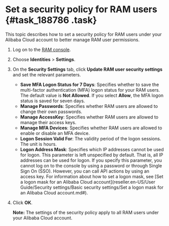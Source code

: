 # Set a security policy for RAM users {#task_188786 .task}

This topic describes how to set a security policy for RAM users under your Alibaba Cloud account to better manage RAM user permissions.

1.  Log on to the [RAM console](https://partners-intl.console.aliyun.com/#/ram).
2.  Choose **Identities** \> **Settings**.
3.  On the **Security Settings** tab, click **Update RAM user security settings** and set the relevant parameters. 
    -   **Save MFA Logon Status for 7 Days**: Specifies whether to save the multi-factor authentication \(MFA\) logon status for your RAM users. The default value is **Not Allowed**. If you select **Allow**, the MFA logon status is saved for seven days.
    -   **Manage Passwords**: Specifies whether RAM users are allowed to change their own passwords.
    -   **Manage AccessKey**: Specifies whether RAM users are allowed to manage their access keys.
    -   **Manage MFA Devices**: Specifies whether RAM users are allowed to enable or disable an MFA device.
    -   **Logon Session Valid For**: The validity period of the logon sessions. The unit is hours.
    -   **Logon Address Mask**: Specifies which IP addresses cannot be used for logon. This parameter is left unspecified by default. That is, all IP addresses can be used for logon. If you specify this parameter, you cannot log on to the console by using a password or through Single Sign On \(SSO\). However, you can call API actions by using an access key. For information about how to set a logon mask, see [Set a logon mask for an Alibaba Cloud account](reseller.en-US/User Guide/Security settings/Basic security settings/Set a logon mask for an Alibaba Cloud account.md#).
4.  Click **OK**. 

    **Note:** The settings of the security policy apply to all RAM users under your Alibaba Cloud account.


